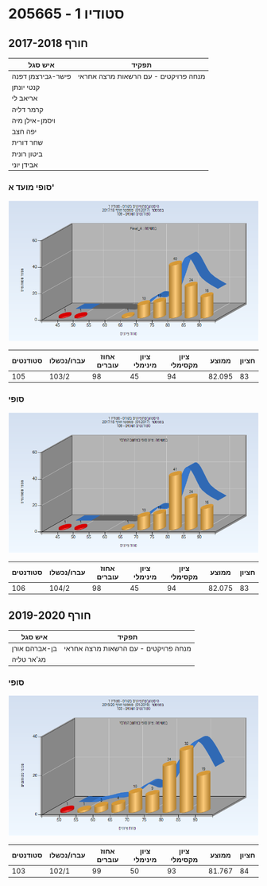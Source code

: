 # 205665 - סטודיו 1

## חורף 2017-2018

| איש סגל | תפקיד |
| ---- | ---- |
| פישר-גבירצמן דפנה | מנחה פרויקטים  - עם הרשאות מרצה אחראי |
| קנטי יונתן |  |
| אריאב לי |  |
| קרמר דליה |  |
| ויסמן-אילן מיה |  |
| יפה חצב |  |
| שחר דורית |  |
| ביטון רונית |  |
| אבידן יוני |  |

### סופי מועד א'

![201701 Final_A](201701/Final_A.png)

| סטודנטים | עברו/נכשלו | אחוז עוברים | ציון מינימלי | ציון מקסימלי | ממוצע | חציון |
| ---- | ---- | ---- | ---- | ---- | ---- | ---- |
| 105 | 103/2 | 98 | 45 | 94 | 82.095 | 83 |

### סופי

![201701 Finals](201701/Finals.png)

| סטודנטים | עברו/נכשלו | אחוז עוברים | ציון מינימלי | ציון מקסימלי | ממוצע | חציון |
| ---- | ---- | ---- | ---- | ---- | ---- | ---- |
| 106 | 104/2 | 98 | 45 | 94 | 82.075 | 83 |

## חורף 2019-2020

| איש סגל | תפקיד |
| ---- | ---- |
| בן-אברהם אורן | מנחה פרויקטים  - עם הרשאות מרצה אחראי |
| מג'אר טליה |  |

### סופי

![201901 Finals](201901/Finals.png)

| סטודנטים | עברו/נכשלו | אחוז עוברים | ציון מינימלי | ציון מקסימלי | ממוצע | חציון |
| ---- | ---- | ---- | ---- | ---- | ---- | ---- |
| 103 | 102/1 | 99 | 50 | 93 | 81.767 | 84 |

